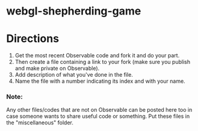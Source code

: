 # webgl-shepherding-game
# Directions
1. Get the most recent Observable code and fork it and do your part.
2. Then create a file containing a link to your fork (make sure you publish and make private on Observable).
3. Add description of what you've done in the file.
4. Name the file with a number indicating its index and with your name. 

### Note:
Any other files/codes that are not on Observable can be posted here too in case someone wants to share useful code or something. Put these files in the "miscellaneous" folder.
